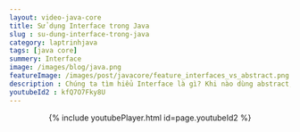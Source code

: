 ```yaml
---
layout: video-java-core
title: Sử dụng Interface trong Java
slug : su-dung-interface-trong-java
category: laptrinhjava
tags: [java core]
summery: Interface
image: /images/blog/java.png
featureImage: /images/post/javacore/feature_interfaces_vs_abstract.png
description : Chúng ta tìm hiểu Interface là gì? Khi nào dùng abstract, khi nào dùng Interface trong quá trình lập trình java.
youtubeId2 : kfQ7O7Fky8U
---
```



<center>
{% include youtubePlayer.html id=page.youtubeId2 %}
</center>












